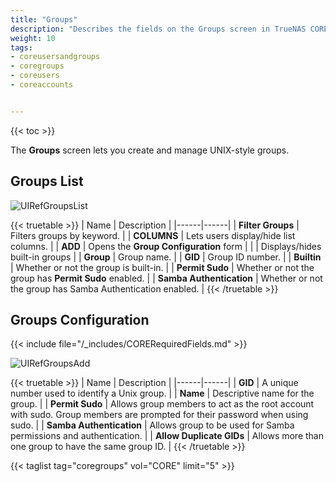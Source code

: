 ```yaml
---
title: "Groups"
description: "Describes the fields on the Groups screen in TrueNAS CORE." 
weight: 10
tags:
- coreusersandgroups
- coregroups
- coreusers
- coreaccounts


---
```


{{< toc >}}

The **Groups** screen lets you create and manage UNIX-style groups.

## Groups List

![UIRefGroupsList](/images/CORE/Accounts/UIRefGroupsList.png "Accounts Groups List")

{{< truetable >}}
| Name | Description |
|------|------|
| **Filter Groups** | Filters groups by keyword. |
| **COLUMNS** | Lets users display/hide list columns. |
| **ADD** | Opens the **Group Configuration** form  |
| <span class="iconify" data-icon="mdi:cog"></span> | Displays/hides built-in groups |
| **Group** | Group name. |
| **GID** | Group ID number. |
| **Builtin** | Whether or not the group is built-in. |
| **Permit Sudo** | Whether or not the group has **Permit Sudo** enabled. |
| **Samba Authentication** | Whether or not the group has Samba Authentication enabled. |
{{< /truetable >}}

## Groups Configuration

{{< include file="/_includes/CORERequiredFields.md" >}}

![UIRefGroupsAdd](/images/CORE/Accounts/UIRefGroupsAdd.png "Accounts Groups Add")

{{< truetable >}}
| Name | Description |
|------|------|
| **GID** | A unique number used to identify a Unix group. |
| **Name** | Descriptive name for the group. |
| **Permit Sudo** | Allows group members to act as the root account with sudo. Group members are prompted for their password when using sudo. |
| **Samba Authentication** | Allows group to be used for Samba permissions and authentication. |
| **Allow Duplicate GIDs** | Allows more than one group to have the same group ID. |
{{< /truetable >}}

{{< taglist tag="coregroups" vol="CORE" limit="5" >}}
